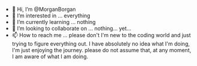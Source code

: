 - 👋 Hi, I’m @MorganBorgan
- 👀 I’m interested in ... everything
- 🌱 I’m currently learning ... nothing
- 💞️ I’m looking to collaborate on ... nothing... yet...
- 📫 How to reach me ... please don't
I'm new to the coding world and just trying to figure everything out. I have absolutely no idea what I'm doing, I'm just enjoying the journey. 
please do not assume that, at any moment, I am aware of what I am doing.
